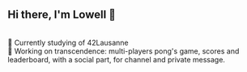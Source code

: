 ## Hi there, I'm Lowell 👋
<br />
🌱  Currently studying of 42Lausanne<br>
🧠  Working on transcendence: multi-players pong's game, scores and leaderboard, with a social part, for channel and private message.<br>


